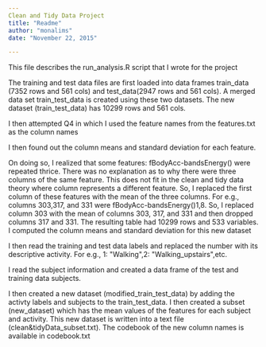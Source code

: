 ```yaml
---
Clean and Tidy Data Project
title: "Readme"
author: "monalims"
date: "November 22, 2015"

---
```


This file describes the run_analysis.R script that I wrote for the project

The training and test data files are first loaded into data frames train_data (7352 rows and 561 cols) and test_data(2947 rows and 561 cols). A merged data set train_test_data is created using these two datasets. The new dataset (train_test_data) has 10299 rows and 561 cols. 

I then attempted Q4 in which I used the feature names from the features.txt as the column names

I then found out the column means and standard deviation for each feature.

On doing so, I realized that some features: fBodyAcc-bandsEnergy() were repeated thrice. There was no explanation as to why there were three columns of the same feature. This does not fit in the clean and tidy data theory where column represents a different feature. So, I replaced the first column of these features with the mean of the three columns. For e.g., columns 303,317, and 331 were fBodyAcc-bandsEnergy()1,8. So, I replaced column 303 with the mean of columns 303, 317, and 331 and then dropped columns 317 and 331. The resulting table had 10299 rows and 533 variables. 
I computed the column means and standard deviation for this new dataset

I then read the training and test data labels and replaced the number with its descriptive activity. For e.g., 1: "Walking",2: "Walking_upstairs",etc.

I read the subject information and created a data frame of the test and training data subjects. 

I then created a new dataset (modified_train_test_data) by adding the activty labels and subjects to the train_test_data. I then created a subset (new_dataset) which has the mean values of the features for each subject and activity. This new dataset is written into a text file (clean&tidyData_subset.txt). The codebook of the new column names is available in codebook.txt

